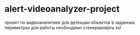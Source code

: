 # alert-videoanalyzer-project
проект по видеоаналитике для детекции объектов в заданных периметрах
для работы необходимо сгенерировать ssl
